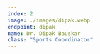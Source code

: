 ```yaml
---
index: 2
image: ./images/dipak.webp
endpoint: dipak
name: Dr. Dipak Bauskar
class: "Sports Coordinator"
---
```


